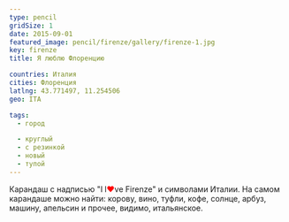 ```yaml
---
type: pencil
gridSize: 1
date: 2015-09-01
featured_image: pencil/firenze/gallery/firenze-1.jpg
key: firenze
title: Я люблю Флоренцию

countries: Италия
cities: Флоренция
latlng: 43.771497, 11.254506
geo: ITA

tags:
  - город

  - круглый
  - с резинкой
  - новый
  - тупой
---
```


Карандаш с надписью "I l<span style="color:red">&#x2764;</span>ve Firenze" и символами Италии. На самом карандаше можно найти: корову, вино, туфли, кофе, солнце, арбуз, машину, апельсин и прочее, видимо, итальянское.
